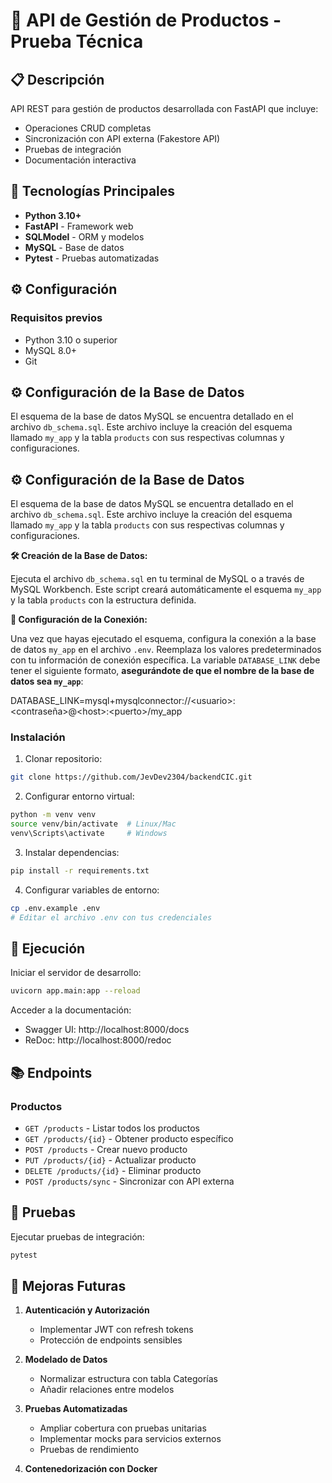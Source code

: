 # 🚀 API de Gestión de Productos - Prueba Técnica

## 📋 Descripción

API REST para gestión de productos desarrollada con FastAPI que incluye:
- Operaciones CRUD completas
- Sincronización con API externa (Fakestore API)
- Pruebas de integración
- Documentación interactiva

## 🔧 Tecnologías Principales

- **Python 3.10+**
- **FastAPI** - Framework web
- **SQLModel** - ORM y modelos
- **MySQL** - Base de datos
- **Pytest** - Pruebas automatizadas

## ⚙️ Configuración

### Requisitos previos
- Python 3.10 o superior
- MySQL 8.0+
- Git

## ⚙️ Configuración de la Base de Datos

El esquema de la base de datos MySQL se encuentra detallado en el archivo `db_schema.sql`. Este archivo incluye la creación del esquema llamado `my_app` y la tabla `products` con sus respectivas columnas y configuraciones.

## ⚙️ Configuración de la Base de Datos

El esquema de la base de datos MySQL se encuentra detallado en el archivo `db_schema.sql`. Este archivo incluye la creación del esquema llamado `my_app` y la tabla `products` con sus respectivas columnas y configuraciones.

**🛠️ Creación de la Base de Datos:**

Ejecuta el archivo `db_schema.sql` en tu terminal de MySQL o a través de MySQL Workbench. Este script creará automáticamente el esquema `my_app` y la tabla `products` con la estructura definida.

**🔗 Configuración de la Conexión:**

Una vez que hayas ejecutado el esquema, configura la conexión a la base de datos `my_app` en el archivo `.env`. Reemplaza los valores predeterminados con tu información de conexión específica. La variable `DATABASE_LINK` debe tener el siguiente formato, **asegurándote de que el nombre de la base de datos sea `my_app`**:

DATABASE_LINK=mysql+mysqlconnector://&lt;usuario>:&lt;contraseña>@&lt;host>:&lt;puerto>/my_app

### Instalación

1. Clonar repositorio:
```bash
git clone https://github.com/JevDev2304/backendCIC.git
```

2. Configurar entorno virtual:
```bash
python -m venv venv
source venv/bin/activate  # Linux/Mac
venv\Scripts\activate     # Windows
```

3. Instalar dependencias:
```bash
pip install -r requirements.txt
```

4. Configurar variables de entorno:
```bash
cp .env.example .env
# Editar el archivo .env con tus credenciales
```

## 🏃 Ejecución

Iniciar el servidor de desarrollo:
```bash
uvicorn app.main:app --reload
```

Acceder a la documentación:
- Swagger UI: http://localhost:8000/docs
- ReDoc: http://localhost:8000/redoc

## 📚 Endpoints

### Productos
- `GET /products` - Listar todos los productos
- `GET /products/{id}` - Obtener producto específico
- `POST /products` - Crear nuevo producto
- `PUT /products/{id}` - Actualizar producto
- `DELETE /products/{id}` - Eliminar producto
- `POST /products/sync` - Sincronizar con API externa

## 🧪 Pruebas

Ejecutar pruebas de integración:
```bash
pytest
```


## 📌 Mejoras Futuras

1. **Autenticación y Autorización**
   - Implementar JWT con refresh tokens
   - Protección de endpoints sensibles

2. **Modelado de Datos**
   - Normalizar estructura con tabla Categorías
   - Añadir relaciones entre modelos

3. **Pruebas Automatizadas**
   - Ampliar cobertura con pruebas unitarias
   - Implementar mocks para servicios externos
   - Pruebas de rendimiento
4. **Contenedorización con Docker**
